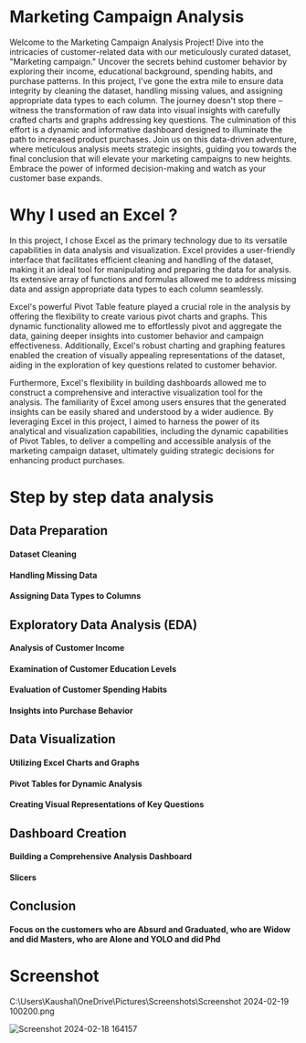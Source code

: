 
# Marketing Campaign Analysis

Welcome to the Marketing Campaign Analysis Project! Dive into the intricacies of customer-related data with our meticulously curated dataset, "Marketing campaign." Uncover the secrets behind customer behavior by exploring their income, educational background, spending habits, and purchase patterns. In this project, I've gone the extra mile to ensure data integrity by cleaning the dataset, handling missing values, and assigning appropriate data types to each column. The journey doesn't stop there – witness the transformation of raw data into visual insights with carefully crafted charts and graphs addressing key questions. The culmination of this effort is a dynamic and informative dashboard designed to illuminate the path to increased product purchases. Join us on this data-driven adventure, where meticulous analysis meets strategic insights, guiding you towards the final conclusion that will elevate your marketing campaigns to new heights. Embrace the power of informed decision-making and watch as your customer base expands.

# Why I used an Excel ?

In this project, I chose Excel as the primary technology due to its versatile capabilities in data analysis and visualization. Excel provides a user-friendly interface that facilitates efficient cleaning and handling of the dataset, making it an ideal tool for manipulating and preparing the data for analysis. Its extensive array of functions and formulas allowed me to address missing data and assign appropriate data types to each column seamlessly.

Excel's powerful Pivot Table feature played a crucial role in the analysis by offering the flexibility to create various pivot charts and graphs. This dynamic functionality allowed me to effortlessly pivot and aggregate the data, gaining deeper insights into customer behavior and campaign effectiveness. Additionally, Excel's robust charting and graphing features enabled the creation of visually appealing representations of the dataset, aiding in the exploration of key questions related to customer behavior.

Furthermore, Excel's flexibility in building dashboards allowed me to construct a comprehensive and interactive visualization tool for the analysis. The familiarity of Excel among users ensures that the generated insights can be easily shared and understood by a wider audience. By leveraging Excel in this project, I aimed to harness the power of its analytical and visualization capabilities, including the dynamic capabilities of Pivot Tables, to deliver a compelling and accessible analysis of the marketing campaign dataset, ultimately guiding strategic decisions for enhancing product purchases.


# Step by step data analysis

## Data Preparation

#### Dataset Cleaning
#### Handling Missing Data
#### Assigning Data Types to Columns

## Exploratory Data Analysis (EDA)

#### Analysis of Customer Income
#### Examination of Customer Education Levels
#### Evaluation of Customer Spending Habits
#### Insights into Purchase Behavior

## Data Visualization

#### Utilizing Excel Charts and Graphs
#### Pivot Tables for Dynamic Analysis
#### Creating Visual Representations of Key Questions

## Dashboard Creation

#### Building a Comprehensive Analysis Dashboard
#### Slicers

## Conclusion

#### Focus on the customers who are Absurd and Graduated, who are Widow and did Masters,   who are Alone and YOLO and did Phd

# Screenshot

C:\Users\Kaushal\OneDrive\Pictures\Screenshots\Screenshot 2024-02-19 100200.png

![Screenshot 2024-02-18 164157](https://github.com/KaushalKshirsagar/Excel-Projects/assets/83549131/2cca720b-6c3f-4a51-872c-7d2a44cd607e)




